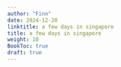 ```yaml
---
author: "Finn"
date: 2024-12-20
linktitle: a few days in singapore
title: a few days in singapore
weight: 10
BookToc: true
draft: true
---
```


